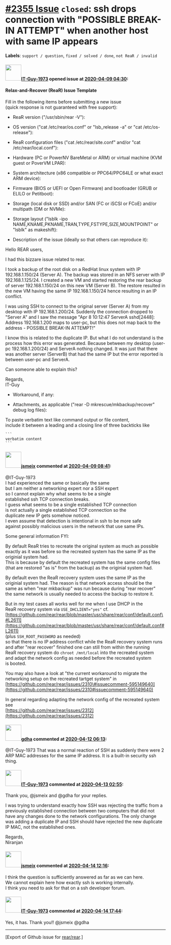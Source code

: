 [\#2355 Issue](https://github.com/rear/rear/issues/2355) `closed`: ssh drops connection with "POSSIBLE BREAK-IN ATTEMPT" when another host with same IP appears
===============================================================================================================================================================

**Labels**: `support / question`, `fixed / solved / done`,
`not ReaR / invalid`

#### <img src="https://avatars.githubusercontent.com/u/63385995?v=4" width="50">[IT-Guy-1973](https://github.com/IT-Guy-1973) opened issue at [2020-04-09 04:30](https://github.com/rear/rear/issues/2355):

#### Relax-and-Recover (ReaR) Issue Template

Fill in the following items before submitting a new issue  
(quick response is not guaranteed with free support):

-   ReaR version ("/usr/sbin/rear -V"):

-   OS version ("cat /etc/rear/os.conf" or "lsb\_release -a" or "cat
    /etc/os-release"):

-   ReaR configuration files ("cat /etc/rear/site.conf" and/or "cat
    /etc/rear/local.conf"):

-   Hardware (PC or PowerNV BareMetal or ARM) or virtual machine (KVM
    guest or PoverVM LPAR):

-   System architecture (x86 compatible or PPC64/PPC64LE or what exact
    ARM device):

-   Firmware (BIOS or UEFI or Open Firmware) and bootloader (GRUB or
    ELILO or Petitboot):

-   Storage (local disk or SSD) and/or SAN (FC or iSCSI or FCoE) and/or
    multipath (DM or NVMe):

-   Storage layout ("lsblk -ipo
    NAME,KNAME,PKNAME,TRAN,TYPE,FSTYPE,SIZE,MOUNTPOINT" or "lsblk" as
    makeshift):

-   Description of the issue (ideally so that others can reproduce it):

Hello REAR users,

I had this bizzare issue related to rear.

I took a backup of the root disk on a RedHat linux system with IP
192.168.1.150/24 (Server A). The backup was stored in an NFS server with
IP 192.168.1.125/24. I created a new VM and started restoring the rear
backup of server 192.168.1.150/24 on this new VM (Server B). The restore
resulted in the new VM having the same IP 192.168.1.150/24 hence
resulting in an IP conflict.

I was using SSH to connect to the original server (Server A) from my
desktop with IP 192.168.1.200/24. Suddenly the connection dropped to
"Server A" and I saw the message "Apr 8 10:12:47 ServerA sshd\[2448\]:
Address 192.168.1.200 maps to user-pc, but this does not map back to the
address - POSSIBLE BREAK-IN ATTEMPT!"

I know this is related to the duplicate IP. But what I do not understand
is the process how this error was generated. Because between my desktop
(user-pc 192.168.1.200/24) and ServerA nothing changed. It was just that
there was another server (ServerB) that had the same IP but the error
reported is between user-pc and ServerA.

Can someone able to explain this?

Regards,  
IT-Guy

-   Workaround, if any:

-   Attachments, as applicable ("rear -D mkrescue/mkbackup/recover"
    debug log files):

To paste verbatim text like command output or file content,  
include it between a leading and a closing line of three backticks like

    ```
    verbatim content
    ```

#### <img src="https://avatars.githubusercontent.com/u/1788608?u=925fc54e2ce01551392622446ece427f51e2f0ce&v=4" width="50">[jsmeix](https://github.com/jsmeix) commented at [2020-04-09 08:41](https://github.com/rear/rear/issues/2355#issuecomment-611408518):

@IT-Guy-1973  
I had experienced the same or basically the same  
but I am neither a networking expert nor a SSH expert  
so I cannot explain why what seems to be a single  
established ssh TCP connection breaks.  
I guess what seems to be a single established TCP connection  
is not actually a single established TCP connection so the  
duplicate new IP gets somehow noticed.  
I even assume that detection is intentional in ssh to be more safe  
against possibly malicious users in the network that use same IPs.

Some general information FYI:

By default ReaR tries to recreate the original system as much as
possible  
exactly as it was before so the recreated system has the same IP as
the  
originial system had.  
This is because by default the recreated system has the same config
files  
(that are restored "as is" from the backup) as the originial system had.

By default even the ReaR recovery system uses the same IP as the  
originial system had. The reason is that network access should be the  
same as when "rear mkbackup" was run because during "rear recover"  
the same network is usually needed to access the backup to restore it.

But in my test cases all works well for me when I use DHCP in the  
ReaR recovery system via `USE_DHCLIENT="yes"` cf.  
[https://github.com/rear/rear/blob/master/usr/share/rear/conf/default.conf\#L2611](https://github.com/rear/rear/blob/master/usr/share/rear/conf/default.conf#L2611)  
(plus `SSH_ROOT_PASSWORD` as needed)  
so that there is no IP address conflict while the ReaR recovery system
runs  
and after "rear recover" finished one can still from within the
running  
ReaR recovery system do `chroot /mnt/local` into the recreated system  
and adapt the network config as needed before the recreated system  
is booted.

You may also have a look at "the current workaround to migrate the  
networking setup on the recreated tartget system" in  
[https://github.com/rear/rear/issues/2310\#issuecomment-595149640](https://github.com/rear/rear/issues/2310#issuecomment-595149640)

In general regarding adapting the network config of the recreated system
see  
[https://github.com/rear/rear/issues/2312](https://github.com/rear/rear/issues/2312)

#### <img src="https://avatars.githubusercontent.com/u/888633?u=cdaeb31efcc0048d3619651aa18dd4b76e636b21&v=4" width="50">[gdha](https://github.com/gdha) commented at [2020-04-12 06:13](https://github.com/rear/rear/issues/2355#issuecomment-612569848):

@IT-Guy-1973 That was a normal reaction of SSH as suddenly there were 2
ARP MAC addresses for the same IP address. It is a built-in security ssh
thing.

#### <img src="https://avatars.githubusercontent.com/u/63385995?v=4" width="50">[IT-Guy-1973](https://github.com/IT-Guy-1973) commented at [2020-04-13 02:55](https://github.com/rear/rear/issues/2355#issuecomment-612726018):

Thank you, @jsmeix and @gdha for your replies.

I was trying to understand exactly how SSH was rejecting the traffic
from a previously established connection between two computers that did
not have any changes done to the network configurations. The only change
was adding a duplicate IP and SSH should have rejected the new duplicate
IP MAC, not the established ones.

Regards,  
Niranjan

#### <img src="https://avatars.githubusercontent.com/u/1788608?u=925fc54e2ce01551392622446ece427f51e2f0ce&v=4" width="50">[jsmeix](https://github.com/jsmeix) commented at [2020-04-14 12:16](https://github.com/rear/rear/issues/2355#issuecomment-613408057):

I think the question is sufficiently answered as far as we can here.  
We cannot explain here how exactly ssh is working internally.  
I think you need to ask for that on a ssh developer forum.

#### <img src="https://avatars.githubusercontent.com/u/63385995?v=4" width="50">[IT-Guy-1973](https://github.com/IT-Guy-1973) commented at [2020-04-14 17:44](https://github.com/rear/rear/issues/2355#issuecomment-613583342):

Yes, it has. Thank you!! @jsmeix @gdha

------------------------------------------------------------------------

\[Export of Github issue for
[rear/rear](https://github.com/rear/rear).\]
